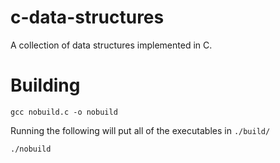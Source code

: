 # c-data-structures
A collection of data structures implemented in C.

# Building
```
gcc nobuild.c -o nobuild
```

Running the following will put all of the executables in `./build/`
```
./nobuild
```

